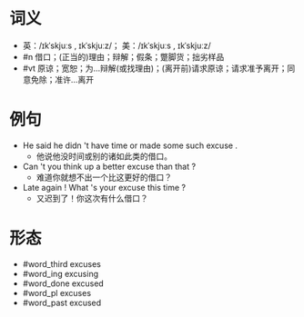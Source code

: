 # 词义
- 英：/ɪkˈskjuːs , ɪkˈskjuːz/； 美：/ɪkˈskjuːs , ɪkˈskjuːz/
- #n 借口；(正当的)理由；辩解；假条；蹩脚货；拙劣样品
- #vt 原谅；宽恕；为…辩解(或找理由)；(离开前)请求原谅；请求准予离开；同意免除；准许…离开
# 例句
- He said he didn 't have time or made some such excuse .
	- 他说他没时间或别的诸如此类的借口。
- Can 't you think up a better excuse than that ?
	- 难道你就想不出一个比这更好的借口？
- Late again ! What 's your excuse this time ?
	- 又迟到了！你这次有什么借口？
# 形态
- #word_third excuses
- #word_ing excusing
- #word_done excused
- #word_pl excuses
- #word_past excused
